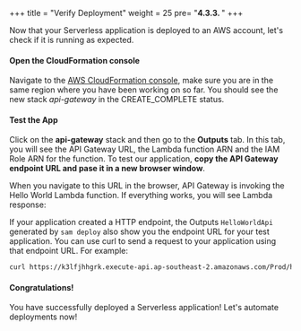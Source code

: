 +++
title = "Verify Deployment"
weight = 25
pre= "<b>4.3.3. </b>"
+++

Now that your Serverless application is deployed to an AWS account, let's check if it is running as expected. 

#### Open the CloudFormation console
Navigate to the [AWS CloudFormation console](https://console.aws.amazon.com/cloudformation/home), make sure you are in the same region where you have been working on so far. You should see the new stack _api-gateway_ in the CREATE_COMPLETE status.

#### Test the App

Click on the **api-gateway** stack and then go to the **Outputs** tab. In this tab, you will see the API Gateway URL, the Lambda function ARN and the IAM Role ARN for the function. To test our application, **copy the API Gateway endpoint URL and pase it in a new browser window**. 

When you navigate to this URL in the browser, API Gateway is invoking the Hello World Lambda function. If everything works, you will see Lambda response:

If your application created a HTTP endpoint, the Outputs `HelloWorldApi` generated by `sam deploy` also show you the endpoint URL for your test application. You can use curl to send a request to your application using that endpoint URL. For example:

```bash
curl https://k3lfjhhgrk.execute-api.ap-southeast-2.amazonaws.com/Prod/hello/
```

#### Congratulations! 
You have successfully deployed a Serverless application! Let's automate deployments now! 